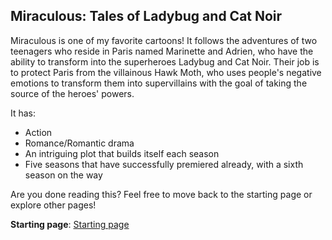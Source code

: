 ## Miraculous: Tales of Ladybug and Cat Noir

Miraculous is one of my favorite cartoons! It follows the adventures of two teenagers who reside in Paris named Marinette and Adrien, who have the ability to transform into the
superheroes Ladybug and Cat Noir. Their job is to protect Paris from the villainous Hawk Moth, who uses people's negative emotions to transform them into supervillains with the
goal of taking the source of the heroes' powers.

It has:
 - Action
 - Romance/Romantic drama
 - An intriguing plot that builds itself each season
 - Five seasons that have successfully premiered already, with a sixth season on the way

Are you done reading this? Feel free to move back to the starting page or explore other pages!

**Starting page**: [Starting page](https://github.com/rlwx3k/Markdown-Pages-Challenge/blob/main/README.md)
